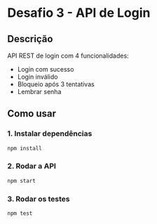 # Desafio 3 - API de Login

## Descrição
API REST de login com 4 funcionalidades:
- Login com sucesso
- Login inválido
- Bloqueio após 3 tentativas
- Lembrar senha

## Como usar

### 1. Instalar dependências
```bash
npm install
```

### 2. Rodar a API
```bash
npm start
```

### 3. Rodar os testes
```bash
npm test
```
